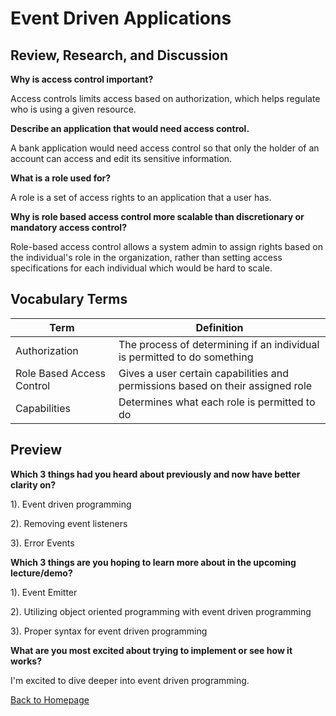 # Event Driven Applications

## Review, Research, and Discussion

**Why is access control important?**

Access controls limits access based on authorization, which helps regulate who is using a given resource.  

**Describe an application that would need access control.**

A bank application would need access control so that only the holder of an account can access and edit its sensitive information.  

**What is a role used for?**

A role is a set of access rights to an application that a user has.  

**Why is role based access control more scalable than discretionary or mandatory access control?**

Role-based access control allows a system admin to assign rights based on the individual's role in the organization, rather than setting access specifications for each individual which would be hard to scale.   

## Vocabulary Terms

| Term      | Definition |
| ----------- | ----------- |
| Authorization     | The process of determining if an individual is permitted to do something  |
| Role Based Access Control   | Gives a user certain capabilities and permissions based on their assigned role    |
| Capabilities      | Determines what each role is permitted to do  |

## Preview

**Which 3 things had you heard about previously and now have better clarity on?**

1). Event driven programming

2). Removing event listeners

3). Error Events

**Which 3 things are you hoping to learn more about in the upcoming lecture/demo?**

1). Event Emitter

2). Utilizing object oriented programming with event driven programming

3). Proper syntax for event driven programming

**What are you most excited about trying to implement or see how it works?**

I'm excited to dive deeper into event driven programming. 


[Back to Homepage](../README.md)